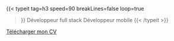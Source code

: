 ---
---
{{< typeit 
  tag=h3
  speed=90
  breakLines=false
  loop=true
>}}
Développeur full stack
Développeur mobile
{{< /typeit >}}

[Télécharger mon CV](CV_Mateo_Centeno.png)